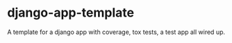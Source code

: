 # django-app-template
A template for a django app with coverage, tox tests, a test app all wired up.

